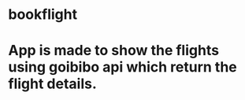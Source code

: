 # bookflight

# App is made to show the flights using goibibo api which return the flight details.


